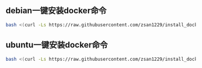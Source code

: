 ## debian一键安装docker命令

```bash
bash <(curl -Ls https://raw.githubusercontent.com/zsan1229/install_docker/main/install_docker_debian.sh)
```

## ubuntu一键安装docker命令

```bash
bash <(curl -Ls https://raw.githubusercontent.com/zsan1229/install_docker/main/install_docker_ubuntu.sh)
```

